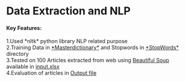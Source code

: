 <h1>Data Extraction and NLP</h1>
<h4>Key Features:</h4>
<p>
  1.Used  *nltk* python library NLP related purpose<br>
  2.Training Data in <a href="https://github.com/Upeshjeengar/Data-Extraction-and-NLP/tree/main/MasterDictionary">*Masterdictionary*</a> and Stopwords in <a href="https://github.com/Upeshjeengar/Data-Extraction-and-NLP/tree/main/StopWords">*StopWords*</a> directory <br>
  3.Tested on 100 Articles extracted from web using <a href="https://pypi.org/project/beautifulsoup4/"> Beautiful Soup</a> <br> available in <a href="https://github.com/Upeshjeengar/Data-Extraction-and-NLP/blob/main/Input.xlsx">input.xlsx</a> <br>
  4.Evaluation of articles in <a href="https://github.com/Upeshjeengar/Data-Extraction-and-NLP/blob/main/Output.xlsx">Output file </a> <br>
</p>
